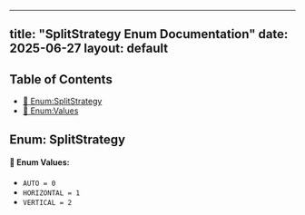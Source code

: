 <!-- Formatted by A³BS formatter.py -->
<!-- Generated by A³BS document.py -->
---
title: "SplitStrategy Enum Documentation"
date: 2025-06-27
layout: default
---

## Table of Contents
- [🔧 Enum:SplitStrategy](#enum-splitstrategy)
- [🔧 Enum:Values](#enum-values)
## Enum: SplitStrategy
#### 📝 Enum Values:
<a name="enum-values"></a>
  - `AUTO = 0`
  - `HORIZONTAL = 1`
  - `VERTICAL = 2`
